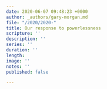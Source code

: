 ```yaml
---
date: 2020-06-07 09:48:23 +0000
author: _authors/gary-morgan.md
file: "/2020/2020-"
title: Our response to powerlessness
scripture: ''
description: ''
series: ''
duration: ''
length: 
image: ''
notes: ''
published: false

---
```

